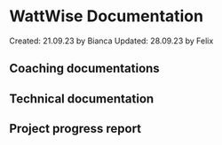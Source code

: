 # WattWise Documentation

Created: 21.09.23 by Bianca
Updated: 28.09.23 by Felix

## Coaching documentations

## Technical documentation

## Project progress report
